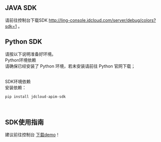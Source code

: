 ## JAVA SDK<br>
请前往控制台下载SDK http://ling-console.jdcloud.com/server/debug/colors?sdk=1 。<br>

## Python SDK<br>
请按以下说明准备好环境。<br>
Python环境依赖<br>
请确保已经安装了 Python 环境，若未安装请前往 Python 官网下载；<br><br>

SDK环境依赖<br>
安装依赖：<br>

 ```bash
pip install jdcloud-apim-sdk
 ```
 <br>

 ## SDK使用指南
 建议前往控制台 <a href="http://storage.jd.com/survey/ling-colors-demo.java.zip">下载demo</a>！
